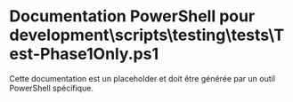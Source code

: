 # Documentation PowerShell pour development\scripts\testing\tests\Test-Phase1Only.ps1

Cette documentation est un placeholder et doit être générée par un outil PowerShell spécifique.
